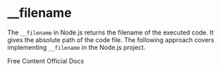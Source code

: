 # __filename

The `__filename` in Node.js returns the filename of the executed code. It gives the absolute path of the code file. The following approach covers implementing `__filename` in the Node.js project.

<ResourceGroupTitle>Free Content</ResourceGroupTitle>
<BadgeLink colorScheme='blue' badgeText='Official Docs' href='https://nodejs.org/docs/latest/api/modules.html#__filename'>Official Docs</BadgeLink>